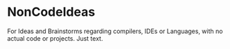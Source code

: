 # NonCodeIdeas
For Ideas and Brainstorms regarding compilers, IDEs or Languages, with no actual code or projects. Just text.

